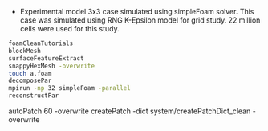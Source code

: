 * Experimental model 3x3 case simulated using simpleFoam solver. This case was simulated using RNG K-Epsilon model for grid study. 22 million cells were used for this study.


```sh
foamCleanTutorials
blockMesh
surfaceFeatureExtract
snappyHexMesh -overwrite
touch a.foam
decomposePar
mpirun -np 32 simpleFoam -parallel
reconstructPar
```



autoPatch 60 -overwrite 
createPatch -dict system/createPatchDict_clean -overwrite


